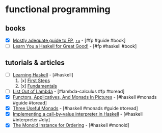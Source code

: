 # functional programming

## books

- [x] [Mostly adequate guide to FP](https://legacy.gitbook.com/book/mostly-adequate/mostly-adequate-guide/details), [`ru`](https://github.com/MostlyAdequate/mostly-adequate-guide-ru) - [#fp #guide #book]
- [ ] [Learn You a Haskell for Great Good!](http://learnyouahaskell.com/chapters) - [#fp #haskell #book]

## tutorials & articles

- [ ] [Learning Haskell](http://learn.hfm.io/) - [#haskell]
  1.  [x] [First Steps](http://learn.hfm.io/first_steps.html)
  2.  [x] [Fundamentals](http://learn.hfm.io/fundamentals.html)
- [ ] [List Out of Lambda](http://stevelosh.com/blog/2013/03/list-out-of-lambda/) - [#lambda-calculus #fp #toread]
- [x] [Functors, Applicatives, And Monads In Pictures](http://adit.io/posts/2013-04-17-functors,_applicatives,_and_monads_in_pictures.html) - [#haskell #monads #guide #toread]
- [x] [Three Useful Monads](http://adit.io/posts/2013-06-10-three-useful-monads.html) - [#haskell #monads #guide #toread]
- [x] [Implementing a call-by-value interpreter in Haskell](https://kseo.github.io/posts/2017-01-05-implementing-a-call-by-value-interpreter-in-haskell.html) - [#haskell #interpreter #diy]
- [x] [The Monoid Instance for Ordering](http://brandon.si/code/the-monoid-instance-for-ordering/) - [#haskell #monoid]

